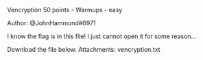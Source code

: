 Vencryption
50 points - Warmups - easy

Author: @JohnHammond#6971

I know the flag is in this file! I just cannot open it for some reason...

Download the file below.
Attachments: vencryption.txt
